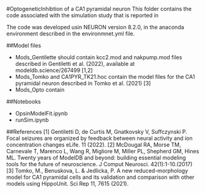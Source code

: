 #OptogeneticInhibtion of a CA1 pyramidal neuron
This folder contains the code associated with the simulation study that is reported in 

The code was developed usin NEURON version 8.2.0, in the anaconda environment described in the environmnet.yml file.  

##Model files
- Mods_Gentilette should contain kcc2.mod and nakpump.mod files described in Gentiletti et al. (2022), available at modeldb.science/267499 [1,2]
- Mods_Tomko and CA1PYR_TK21.hoc contain the model files for the CA1 pyramidal neuron described in Tomko et al. (2021) [3] 
- Mods_Opto contain 

##Notebooks
- OpsinModelFit.ipynb
- runSim.ipynb

##References
[1] Gentiletti D, de Curtis M, Gnatkovsky V, Suffczynski P.  Focal seizures are organized by feedback between neural activity and ion concentration changes eLife. 11 (2022).
[2] McDougal RA, Morse TM, Carnevale T, Marenco L, Wang R, Migliore M, Miller PL, Shepherd GM, Hines ML. Twenty years of ModelDB and beyond: building essential modeling tools for the future of neuroscience. J Comput Neurosci. 42(1):1-10.(2017)
[3] Tomko, M., Benuskova, L. & Jedlicka, P. A new reduced-morphology model for CA1 pyramidal cells and its validation and comparison with other models using HippoUnit. Sci Rep 11, 7615 (2021).


